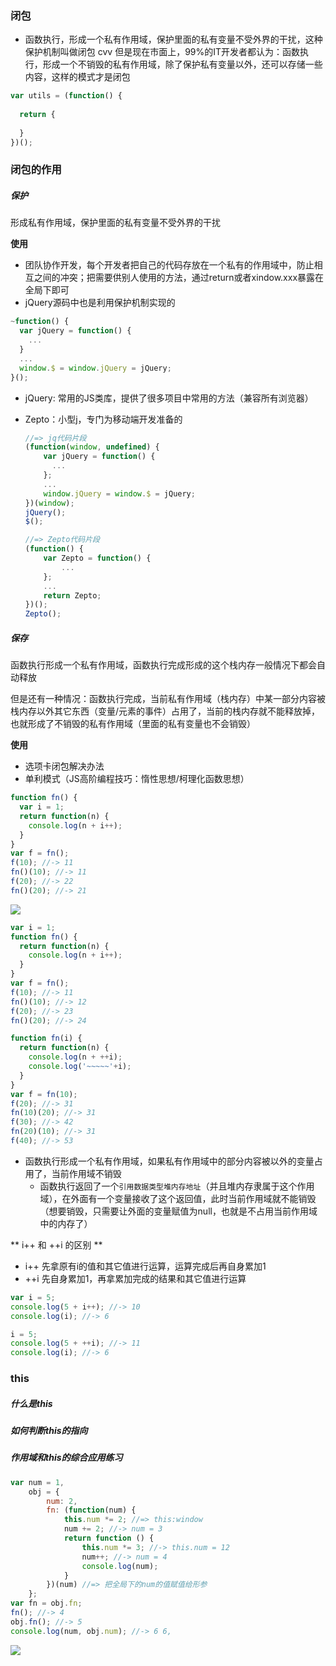 ### 闭包
- 函数执行，形成一个私有作用域，保护里面的私有变量不受外界的干扰，这种保护机制叫做闭包
cvv 但是现在市面上，99%的IT开发者都认为：函数执行，形成一个不销毁的私有作用域，除了保护私有变量以外，还可以存储一些内容，这样的模式才是闭包

``` javascript
var utils = (function() {
    
  return {
      
  }
})();
```

### 闭包的作用
##### 保护
形成私有作用域，保护里面的私有变量不受外界的干扰

**使用**
- 团队协作开发，每个开发者把自己的代码存放在一个私有的作用域中，防止相互之间的冲突；把需要供别人使用的方法，通过return或者xindow.xxx暴露在全局下即可
- jQuery源码中也是利用保护机制实现的
```javascript
~function() {
  var jQuery = function() {
    ...
  }
  ...
  window.$ = window.jQuery = jQuery;
}();
```

- jQuery: 常用的JS类库，提供了很多项目中常用的方法（兼容所有浏览器）
- Zepto：小型j，专门为移动端开发准备的
    
    ```javascript
    //=> jq代码片段
    (function(window, undefined) {
        var jQuery = function() {
          ...
        };
        ...
        window.jQuery = window.$ = jQuery;
    })(window);
    jQuery();
    $();
    
    //=> Zepto代码片段
    (function() {
        var Zepto = function() {
            ...
        };
        ...
        return Zepto;
    })();
    Zepto();
    ```

##### 保存
函数执行形成一个私有作用域，函数执行完成形成的这个栈内存一般情况下都会自动释放

但是还有一种情况：函数执行完成，当前私有作用域（栈内存）中某一部分内容被栈内存以外其它东西（变量/元素的事件）占用了，当前的栈内存就不能释放掉，也就形成了不销毁的私有作用域（里面的私有变量也不会销毁）

**使用**
- 选项卡闭包解决办法
- 单利模式（JS高阶编程技巧：惰性思想/柯理化函数思想）

```javascript
function fn() {
  var i = 1;
  return function(n) {
    console.log(n + i++);
  }
}
var f = fn();
f(10); //-> 11
fn()(10); //-> 11
f(20); //-> 22
fn()(20); //-> 21
```
![](https://ws2.sinaimg.cn/large/006tNc79ly1g29ha0lv8kj31ia0jidm5.jpg)

```javascript
var i = 1;
function fn() {
  return function(n) {
    console.log(n + i++);
  }
}
var f = fn();
f(10); //-> 11
fn()(10); //-> 12
f(20); //-> 23
fn()(20); //-> 24
```

```javascript
function fn(i) {
  return function(n) {
    console.log(n + ++i);
    console.log('~~~~~'+i);
  }
}
var f = fn(10);
f(20); //-> 31
fn(10)(20); //-> 31
f(30); //-> 42
fn(20)(10); //-> 31
f(40); //-> 53
```

- 函数执行形成一个私有作用域，如果私有作用域中的部分内容被以外的变量占用了，当前作用域不销毁
    - 函数执行返回了一个`引用数据类型堆内存地址`（并且堆内存隶属于这个作用域），在外面有一个变量接收了这个返回值，此时当前作用域就不能销毁（想要销毁，只需要让外面的变量赋值为null，也就是不占用当前作用域中的内存了）

** i++ 和 ++i 的区别 **
- i++ 先拿原有i的值和其它值进行运算，运算完成后再自身累加1
- ++i 先自身累加1，再拿累加完成的结果和其它值进行运算
```javascript
var i = 5;
console.log(5 + i++); //-> 10
console.log(i); //-> 6

i = 5;
console.log(5 + ++i); //-> 11
console.log(i); //-> 6
```


### this
##### 什么是this
##### 如何判断this的指向
##### 作用域和this的综合应用练习

```javascript
var num = 1,
    obj = {
        num: 2,
        fn: (function(num) {
            this.num *= 2; //=> this:window
            num += 2; //-> num = 3
            return function () {
                this.num *= 3; //-> this.num = 12
                num++; //-> num = 4
                console.log(num);
            }
        })(num) //=> 把全局下的num的值赋值给形参
    };
var fn = obj.fn;
fn(); //-> 4
obj.fn(); //-> 5
console.log(num, obj.num); //-> 6 6,
```

![](https://ws2.sinaimg.cn/large/006tNc79ly1g2ac7k58jgj31060fmdje.jpg)